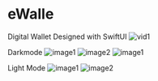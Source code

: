 # eWalle
Digital Wallet Designed with SwiftUI
![vid1](readme-assets/vid1.gif)

Darkmode
![image1](readme-assets/IMG_0238.PNG)
![image2](readme-assets/IMG_0239.PNG)
![image1](readme-assets/IMG_0240.PNG)

Light Mode
![image1](readme-assets/IMG_0242.PNG)
![image2](readme-assets/IMG_0243.PNG)